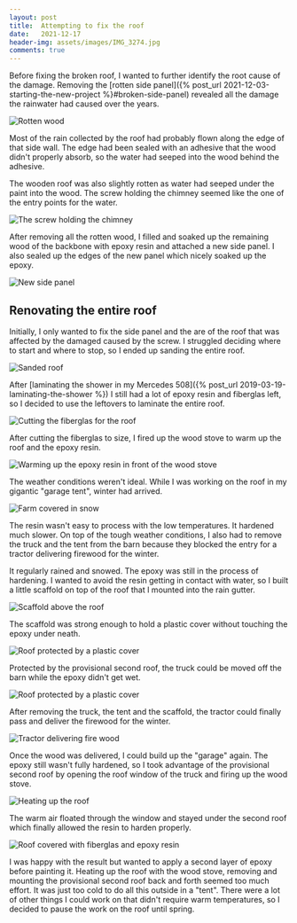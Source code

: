```yaml
---
layout: post
title:  Attempting to fix the roof
date:   2021-12-17
header-img: assets/images/IMG_3274.jpg
comments: true
---
```


Before fixing the broken roof, I wanted to further identify the root cause of the damage. Removing the [rotten side panel]({% post_url 2021-12-03-starting-the-new-project %}#broken-side-panel) revealed all the damage the rainwater had caused over the years.

![Rotten wood](/assets/images/IMG_3147.jpg)

Most of the rain collected by the roof had probably flown along the edge of that side wall. The edge had been sealed with an adhesive that the wood didn't properly absorb, so the water had seeped into the wood behind the adhesive.

The wooden roof was also slightly rotten as water had seeped under the paint into the wood. The screw holding the chimney seemed like the one of the entry points for the water.

![The screw holding the chimney](/assets/images/IMG_3130.jpg)

After removing all the rotten wood, I filled and soaked up the remaining wood of the backbone with epoxy resin and attached a new side panel. I also sealed up the edges of the new panel which nicely soaked up the epoxy.

![New side panel](/assets/images/IMG_3237.jpg)

## Renovating the entire roof

Initially, I only wanted to fix the side panel and the are of the roof that was affected by the damaged caused by the screw. I struggled deciding where to start and where to stop, so I ended up sanding the entire roof.

![Sanded roof](/assets/images/IMG_3249.jpg)

After [laminating the shower in my Mercedes 508]({% post_url 2019-03-19-laminating-the-shower %}) I still had a lot of epoxy resin and fiberglas left, so I decided to use the leftovers to laminate the entire roof.

![Cutting the fiberglas for the roof](/assets/images/IMG_3254.jpg)

After cutting the fiberglas to size, I fired up the wood stove to warm up the roof and the epoxy resin.

![Warming up the epoxy resin in front of the wood stove](/assets/images/IMG_3256_2.jpg)

The weather conditions weren't ideal. While I was working on the roof in my gigantic "garage tent", winter had arrived.

![Farm covered in snow](/assets/images/IMG_3320.jpg)

The resin wasn't easy to process with the low temperatures. It hardened much slower. On top of the tough weather conditions, I also had to remove the truck and the tent from the barn because they blocked the entry for a tractor delivering firewood for the winter.

It regularly rained and snowed. The epoxy was still in the process of hardening. I wanted to avoid the resin getting in contact with water, so I built a little scaffold on top of the roof that I mounted into the rain gutter.

![Scaffold above the roof](/assets/images/IMG_3269.jpg)

The scaffold was strong enough to hold a plastic cover without touching the epoxy under neath.

![Roof protected by a plastic cover](/assets/images/IMG_3272.jpg)

Protected by the provisional second roof, the truck could be moved off the barn while the epoxy didn't get wet.

![Roof protected by a plastic cover](/assets/images/IMG_3274.jpg)

After removing the truck, the tent and the scaffold, the tractor could finally pass and deliver the firewood for the winter.

![Tractor delivering fire wood](/assets/images/IMG_3276.jpg)

Once the wood was delivered, I could build up the "garage" again. The epoxy still wasn't fully hardened, so I took advantage of the provisional second roof by opening the roof window of the truck and firing up the wood stove.

![Heating up the roof](/assets/images/IMG_3278.jpg)

The warm air floated through the window and stayed under the second roof which finally allowed the resin to harden properly.

![Roof covered with fiberglas and epoxy resin](/assets/images/IMG_3388.jpg)

I was happy with the result but wanted to apply a second layer of epoxy before painting it. Heating up the roof with the wood stove, removing and mounting the provisional second roof back and forth seemed too much effort. It was just too cold to do all this outside in a "tent". There were a lot of other things I could work on that didn't require warm temperatures, so I decided to pause the work on the roof until spring. 